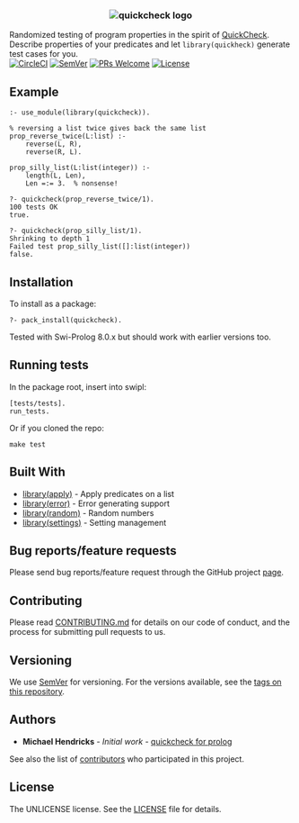 <h3 align="center">
  <img align="center" src="https://raw.githubusercontent.com/nicoabie/quickcheck/master/logo/owly.png" alt="quickcheck logo" />
</h3>

Randomized testing of program properties in the spirit of [QuickCheck](http://hackage.haskell.org/package/QuickCheck).  
Describe properties of your predicates and let `library(quickheck)` generate test cases for you.  
[![CircleCI](https://circleci.com/gh/nicoabie/quickcheck.svg?style=shield)](https://circleci.com/gh/nicoabie/quickcheck)
[![SemVer](https://img.shields.io/:SemVer-0.3.0-brightgreen.svg)](https://semver.org/)
[![PRs Welcome](https://img.shields.io/badge/PRs-welcome-brightgreen.svg)](https://github.com/nicoabie/quickcheck/labels/good%20first%20issue)
[![License](https://img.shields.io/badge/license-UNLICENSE-brightgreen.svg)](https://unlicense.org)

## Example

    :- use_module(library(quickcheck)).

    % reversing a list twice gives back the same list
    prop_reverse_twice(L:list) :-
        reverse(L, R),
        reverse(R, L).

    prop_silly_list(L:list(integer)) :-
        length(L, Len),
        Len =:= 3.  % nonsense!

    ?- quickcheck(prop_reverse_twice/1).
    100 tests OK
    true.

    ?- quickcheck(prop_silly_list/1).
    Shrinking to depth 1
    Failed test prop_silly_list([]:list(integer))
    false.


## Installation

To install as a package:

    ?- pack_install(quickcheck).

Tested with Swi-Prolog 8.0.x but should work with earlier versions too.

## Running tests

In the package root, insert into swipl:

    [tests/tests].
    run_tests.

Or if you cloned the repo:

    make test

## Built With

* [library(apply)](http://www.swi-prolog.org/pldoc/man?section=apply) - Apply predicates on a list
* [library(error)](http://www.swi-prolog.org/pldoc/man?section=error) - Error generating support
* [library(random)](http://www.swi-prolog.org/pldoc/man?section=random) - Random numbers
* [library(settings)](http://www.swi-prolog.org/pldoc/man?section=settings) - Setting management

## Bug reports/feature requests

Please send bug reports/feature request through the GitHub
project [page](https://github.com/nicoabie/quickcheck).

## Contributing

Please read [CONTRIBUTING.md](CONTRIBUTING.md) for details on our code of conduct, and the process for submitting pull requests to us.

## Versioning

We use [SemVer](http://semver.org/) for versioning. For the versions available, see the [tags on this repository](https://github.com/nicoabie/quickcheck/tags). 

## Authors

* **Michael Hendricks** - *Initial work* - [quickcheck for prolog](http://blog.ndrix.com/2013/12/quickcheck-for-prolog.html)

See also the list of [contributors](https://github.com/nicoabie/quickcheck/contributors) who participated in this project.

## License

The UNLICENSE license. See the [LICENSE](LICENSE) file for details.